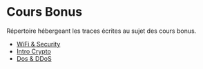 # Cours Bonus

Répertoire hébergeant les traces écrites au sujet des cours bonus.

* [WiFi & Security](./wifi-security.md)
* [Intro Crypto](./crypto-intro.md)
* [Dos & DDoS](./dos-et-ddos.md)
